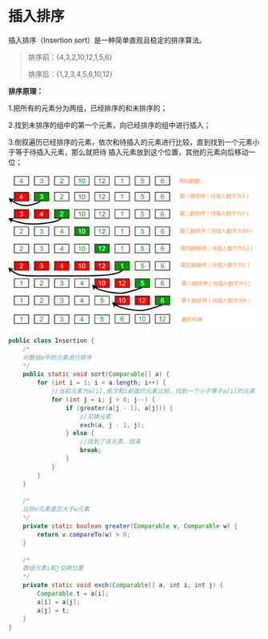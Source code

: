 # 插入排序

插入排序（Insertion sort）是一种简单直观且稳定的排序算法。

> 排序前：{4,3,2,10,12,1,5,6} 
>
> 排序后：{1,2,3,4,5,6,10,12}

**排序原理：** 

1.把所有的元素分为两组，已经排序的和未排序的； 

2.找到未排序的组中的第一个元素，向已经排序的组中进行插入； 

3.倒叙遍历已经排序的元素，依次和待插入的元素进行比较，直到找到一个元素小于等于待插入元素，那么就把待 插入元素放到这个位置，其他的元素向后移动一位；

![image-20230407131845154](../img/image-20230407131845154.png)

~~~java
public class Insertion {
    /*
    对数组a中的元素进行排序
    */
    public static void sort(Comparable[] a) {
        for (int i = 1; i < a.length; i++) {
			//当前元素为a[i],依次和i前面的元素比较，找到一个小于等于a[i]的元素
            for (int j = i; j > 0; j--) {
                if (greater(a[j - 1], a[j])) {
					//交换元素
                    exch(a, j - 1, j);
                } else {
					//找到了该元素，结束
                    break;
                }
            }
        }
    }

    /*
    比较v元素是否大于w元素
    */
    private static boolean greater(Comparable v, Comparable w) {
        return v.compareTo(w) > 0;
    }

    /*
    数组元素i和j交换位置
    */
    private static void exch(Comparable[] a, int i, int j) {
        Comparable t = a[i];
        a[i] = a[j];
        a[j] = t;
    }
}
~~~


